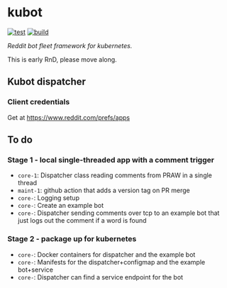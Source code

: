 # kubot
[![test](https://github.com/timberhill/kubot/actions/workflows/test.yaml/badge.svg)](https://github.com/timberhill/kubot/actions/workflows/test.yaml)
[![build](https://github.com/timberhill/kubot/actions/workflows/build.yaml/badge.svg)](https://github.com/timberhill/kubot/actions/workflows/build.yaml)

*Reddit bot fleet framework for kubernetes.*


This is early RnD, please move along.

## Kubot dispatcher

### Client credentials

Get at https://www.reddit.com/prefs/apps

## To do

### Stage 1 - local single-threaded app with a comment trigger

- `core-1`: Dispatcher class reading comments from PRAW in a single thread
- `maint-1`: github action that adds a version tag on PR merge
- `core-`: Logging setup
- `core-`: Create an example bot
- `core-`: Dispatcher sending comments over tcp to an example bot that just logs out the comment if a word is found

### Stage 2 - package up for kubernetes

- `core-`: Docker containers for dispatcher and the example bot
- `core-`: Manifests for the dispatcher+configmap and the example bot+service
- `core-`: Dispatcher can find a service endpoint for the bot
